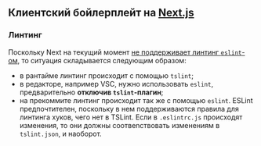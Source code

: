 ## Клиентский бойлерплейт на [Next.js](https://nextjs.org/docs/getting-started)

### Линтинг
Поскольку Next на текущий момент [не поддерживает линтинг `eslint`-ом](https://github.com/zeit/next.js/issues/7936#issuecomment-568508782), то ситуация складывается следующим образом:
- в рантайме линтинг происходит с помощью `tslint`;
- в редакторе, например VSC, нужно использовать `eslint`, предварительно **отключив `tslint`-плагин**;
- на прекоммите линтинг происходит так же с помощью `eslint`.
ESLint предпочтителен, поскольку в нем поддерживаются правила для линтинга хуков, чего нет в TSLint. Если в `.eslintrc.js` происходят изменения, то они должны соотвеnствовать изменениям в `tslint.json`, и наоборот.